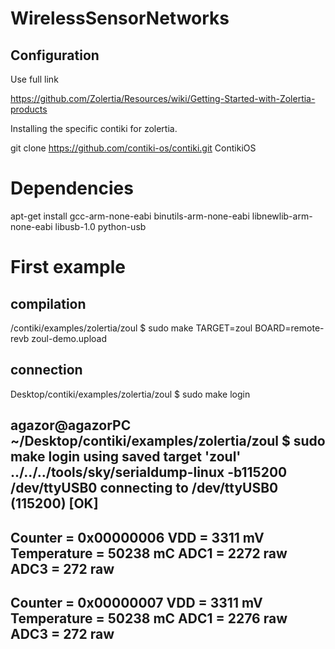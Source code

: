 # WirelessSensorNetworks

## Configuration

Use full link

https://github.com/Zolertia/Resources/wiki/Getting-Started-with-Zolertia-products

Installing the specific contiki for zolertia.

git clone https://github.com/contiki-os/contiki.git ContikiOS


# Dependencies

apt-get install gcc-arm-none-eabi binutils-arm-none-eabi libnewlib-arm-none-eabi 
libusb-1.0 python-usb


# First example 

## compilation
/contiki/examples/zolertia/zoul $ sudo make TARGET=zoul BOARD=remote-revb zoul-demo.upload

## connection
Desktop/contiki/examples/zolertia/zoul $ sudo make login

agazor@agazorPC ~/Desktop/contiki/examples/zolertia/zoul $ sudo make login
using saved target 'zoul'
../../../tools/sky/serialdump-linux -b115200 /dev/ttyUSB0
connecting to /dev/ttyUSB0 (115200) [OK]
-----------------------------------------
Counter = 0x00000006
VDD = 3311 mV
Temperature = 50238 mC
ADC1 = 2272 raw
ADC3 = 272 raw
-----------------------------------------
Counter = 0x00000007
VDD = 3311 mV
Temperature = 50238 mC
ADC1 = 2276 raw
ADC3 = 272 raw
-----------------------------------------
